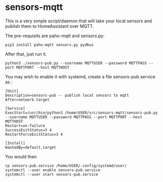 # sensors-mqtt

This is a very simple script/daemon that will take
your local sensors and publish them to HomeAssistant
over MQTT.

The pre-requisits are paho-mqtt and sensors.py:

    pip3 install paho-mqtt sensors.py pydbus

After that, just run it.

    python3 ./sensors-pub.py --username MQTTUSER --password MQTTPASS --port MQTTPORT --host MQTTHOST

You may wish to enable it with systemd, create a file sensors-pub.service as :

    [Unit]
    Description=sensors-pub -- publish local sensors to mqtt
    After=network.target

    [Service]
    ExecStart=/usr/bin/python3 /home/USER/src/sensors-mqtt/sensors-pub.py --username MQTTUSER --password MQTTPASS --port MQTTPORT --host MQTTHOST
    Restart=on-failure
    SuccessExitStatus=3 4
    RestartForceExitStatus=3 4

    [Install]
    WantedBy=default.target

You would then

    cp sensors-pub.service /home/USER/.config/systemd/user/
    systemctl --user enable sensors-pub.service
    systemctl --user start sensors-pub.service


